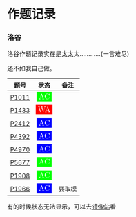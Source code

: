 # 作题记录 

### 洛谷
洛谷作题记录实在是太太太…………(一言难尽)

还不如我自己做。

|                       题号                        |                   状态                   | 备注 |
| :-----------------------------------------------: | :--------------------------------------: | :--: |
| [P1011](https://www.luogu.com.cn/record/66961787) | [![](./icon/AC1.png)](./luogu/P1011.cpp) |      |
| [P1433](https://www.luogu.com.cn/record/66944721) | [![](./icon/WA1.png)](./luogu/P1433.cpp) |      |
| [P2412](https://www.luogu.com.cn/record/66947425) | [![](./icon/AC2.png)](./luogu/P2412.cpp) |      |
| [P4392](https://www.luogu.com.cn/record/66959521) | [![](./icon/AC2.png)](./luogu/P4392.cpp) |      |
| [P4970](https://www.luogu.com.cn/record/66957559) | [![](./icon/AC2.png)](./luogu/P4970.cpp) |      |
| [P5677](https://www.luogu.com.cn/record/66904459) | [![](./icon/AC1.png)](./luogu/P5677.cpp) |      |
| [P1908](https://www.luogu.com.cn/record/67004590) | [![](./icon/AC1.png)](./luogu/P1908.cpp) |      |
| [P1966](https://www.luogu.com.cn/record/67008735) | [![](./icon/AC2.png)](./luogu/P1966.cpp) | 要取模|

有的时候状态无法显示，可以去[镜像站](https://hub.fastgit.org/YCSHome/code/tree/main/OJ)看